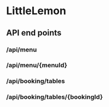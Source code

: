 # LittleLemon
## API end points
### /api/menu
### /api/menu/{menuId}
### /api/booking/tables
### /api/booking/tables/{bookingId}

